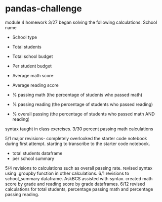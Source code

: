 # pandas-challenge
module 4 homework
3/27 began solving the following calculations: School name

* School type

* Total students

* Total school budget

* Per student budget

* Average math score

* Average reading score

* % passing math (the percentage of students who passed math)

* % passing reading (the percentage of students who passed reading)

* % overall passing (the percentage of students who passed math AND reading) 

syntax taught in class exercises.
3/30 percent passing math calculations

5/1 
major revisions- completely overlooked the starter code notebook during first attempt. starting to transcribe to the starter code notebook.
- total students dataframe
- per school summary

5/4
revisions to calculations such as overall passing rate. revised syntax using .groupby function in other calculations.
6/1
revisions to school_summary dataframe.
AskBCS assisted with syntax.
created math score by grade and reading score by grade dataframes.
6/12 revised calculations for total students, percentage passing math and percentage passing reading.
